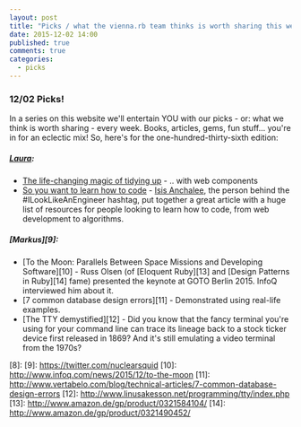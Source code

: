 ```yaml
---
layout: post
title: "Picks / what the vienna.rb team thinks is worth sharing this week"
date: 2015-12-02 14:00
published: true
comments: true
categories:
  - picks
---
```


### 12/02 Picks!

In a series on this website we'll entertain YOU with our picks - or: what we think is worth sharing - every week.
Books, articles, gems, fun stuff... you're in for an eclectic mix! So, here's for the one-hundred-thirty-sixth edition:

##### [Laura][1]:
- [The life-changing magic of tidying up][2] - .. with web components
- [So you want to learn how to code][3] - [Isis Anchalee][4], the person behind the #ILookLikeAnEngineer hashtag, put together a great article with a huge list of resources for people looking to learn how to code, from web development to algorithms. 

##### [Markus][9]:
- [To the Moon: Parallels Between Space Missions and Developing Software][10] - Russ Olsen (of [Eloquent Ruby][13] and [Design Patterns in Ruby][14] fame) presented the keynote at GOTO Berlin 2015. InfoQ interviewed him about it.
- [7 common database design errors][11] - Demonstrated using real-life examples.
- [The TTY demystified][12] - Did you know that the fancy terminal you're using for your command line can trace its lineage back to a stock ticker device first released in 1869? And it's still emulating a video terminal from the 1970s?


[1]: http://www.twitter.com/alicetragedy
[2]: https://medium.com/@nishabatra/the-life-changing-magic-of-tidying-up-with-web-components-bc6b8af8d25#.z1qd858qf
[3]: https://medium.com/@isisAnchalee/so-you-want-to-learn-how-to-code-7d9211231bcf#.t4u68yaqz
[4]: http://www.twitter.com/isisAnchalee
[5]: http://www.twitter.com/mraaroncruz
[6]:
[7]:
[8]:
[9]: https://twitter.com/nuclearsquid
[10]: http://www.infoq.com/news/2015/12/to-the-moon
[11]: http://www.vertabelo.com/blog/technical-articles/7-common-database-design-errors
[12]: http://www.linusakesson.net/programming/tty/index.php
[13]: http://www.amazon.de/gp/product/0321584104/
[14]: http://www.amazon.de/gp/product/0321490452/
